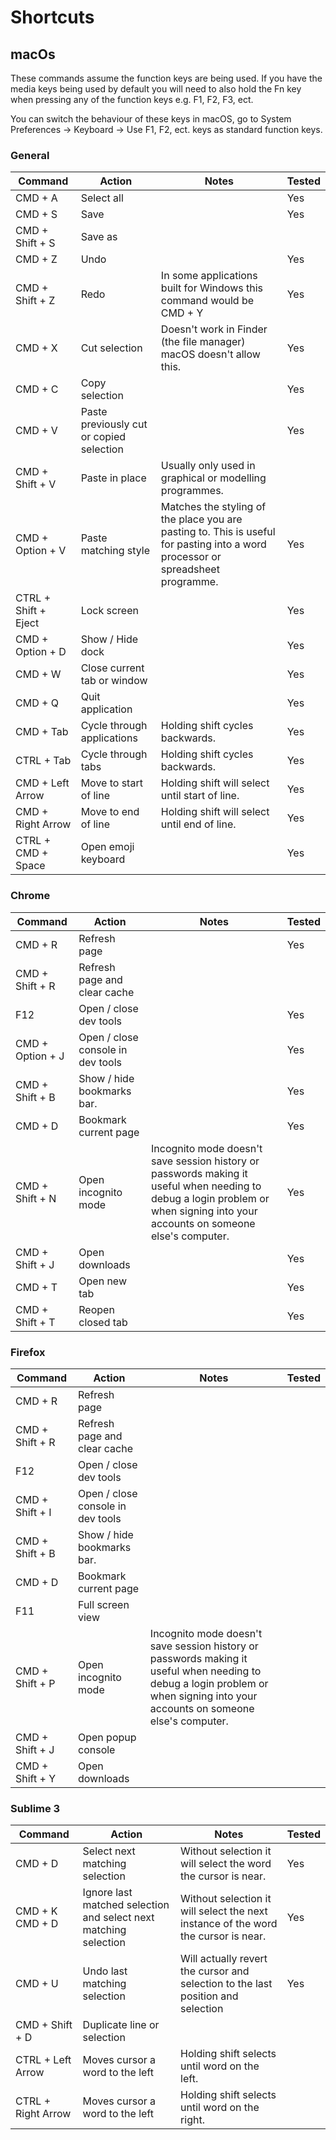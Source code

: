 # Shortcuts

## macOs

These commands assume the function keys are being used. If you have the media keys being used by default you will need to also hold the Fn key when pressing any of the function keys e.g. F1, F2, F3, ect.

You can switch the behaviour of these keys in macOS, go to System Preferences -> Keyboard -> Use F1, F2, ect. keys as standard function keys.

### General
| Command | Action | Notes | Tested
| -- | -- | -- | -- |
| CMD + A | Select all | | Yes |
| CMD + S | Save | | Yes |
| CMD + Shift + S | Save as |
| CMD + Z | Undo | | Yes |
| CMD + Shift + Z | Redo | In some applications built for Windows this command would be CMD + Y | Yes |
| CMD + X | Cut selection | Doesn't work in Finder (the file manager) macOS doesn't allow this. | Yes |
| CMD + C | Copy selection | | Yes |
| CMD + V | Paste previously cut or copied selection | | Yes |
| CMD + Shift + V | Paste in place | Usually only used in graphical or modelling programmes. |
| CMD + Option + V | Paste matching style | Matches the styling of the place you are pasting to. This is useful for pasting into a word processor or spreadsheet programme. | Yes |
| CTRL + Shift + Eject | Lock screen | | Yes |
| CMD + Option + D | Show / Hide dock | | Yes |
| CMD + W | Close current tab or window | | Yes |
| CMD + Q | Quit application | | Yes |
| CMD + Tab | Cycle through applications | Holding shift cycles backwards. | Yes |
| CTRL + Tab | Cycle through tabs | Holding shift cycles backwards. | Yes |
| CMD + Left Arrow | Move to start of line | Holding shift will select until start of line. | Yes |
| CMD + Right Arrow | Move to end of line | Holding shift will select until end of line. | Yes |
| CTRL + CMD + Space | Open emoji keyboard | | Yes |

### Chrome
| Command | Action | Notes | Tested |
| -- | -- | -- | -- |
| CMD + R | Refresh page | | Yes
| CMD + Shift + R | Refresh page and clear cache |
| F12 | Open / close dev tools | | Yes |
| CMD + Option + J | Open / close console in dev tools | | Yes |
| CMD + Shift + B | Show / hide bookmarks bar. | | Yes |
| CMD + D | Bookmark current page | | Yes |
| CMD + Shift + N | Open incognito mode | Incognito mode doesn't save session history or passwords making it useful when needing to debug a login problem or when signing into your accounts on someone else's computer. | Yes |
| CMD + Shift + J | Open downloads | | Yes |
| CMD + T | Open new tab | | Yes |
| CMD + Shift + T | Reopen closed tab | | Yes |

### Firefox
| Command | Action | Notes | Tested |
| -- | -- | -- | -- |
| CMD + R | Refresh page |
| CMD + Shift + R | Refresh page and clear cache |
| F12 | Open / close dev tools |
| CMD + Shift + I | Open / close console in dev tools |
| CMD + Shift + B | Show / hide bookmarks bar.
| CMD + D | Bookmark current page |
| F11 | Full screen view |
| CMD + Shift + P | Open incognito mode | Incognito mode doesn't save session history or passwords making it useful when needing to debug a login problem or when signing into your accounts on someone else's computer. |
| CMD + Shift + J | Open popup console |
| CMD + Shift + Y | Open downloads |

### Sublime 3
| Command | Action | Notes | Tested |
| -- | -- | -- | -- |
| CMD + D | Select next matching selection | Without selection it will select the word the cursor is near. | Yes |
| CMD + K CMD + D | Ignore last matched selection and select next matching selection | Without selection it will select the next instance of the word the cursor is near. | Yes |
| CMD + U | Undo last matching selection | Will actually revert the cursor and selection to the last position and selection | Yes |
| CMD + Shift + D | Duplicate line or selection |
| CTRL + Left Arrow | Moves cursor a word to the left | Holding shift selects until word on the left. |
| CTRL + Right Arrow | Moves cursor a word to the left | Holding shift selects until word on the right. |
